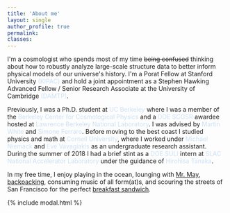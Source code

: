 ```yaml
---
title: 'About me'
layout: single
author_profile: true
permalink:
classes: 
---
```


I'm a cosmologist who spends most of my time ~~being confused~~ thinking about how to robustly analyze large-scale structure data to better inform physical models of our universe's history. 
I'm a Porat Fellow at Stanford University <a href="https://kipac.stanford.edu/" style="color: #cbe0f5; text-decoration: none">(KIPAC)</a> and hold a joint appointment as a Stephen Hawking Advanced Fellow / Senior Research Associate at the University of Cambridge <a href="https://www.damtp.cam.ac.uk/" style="color: #cbe0f5; text-decoration: none">(DAMTP)</a>.

Previously, I was a Ph.D. student at <a href="https://www.berkeley.edu/" style="color: #cbe0f5; text-decoration: none">UC Berkeley</a> where I was a member of the <a href="https://bccp.berkeley.edu/people/" style="color: #cbe0f5; text-decoration: none">Berkeley Center for Cosmological Physics</a> and a <a href="https://science.osti.gov/wdts/scgsr" style="color: #cbe0f5; text-decoration: none">DOE SCGSR</a> awardee hosted at <a href="https://www.lbl.gov/" style="color: #cbe0f5; text-decoration: none">Lawrence Berkeley National Laboratory</a>. 
I was advised by <a href="https://w.astro.berkeley.edu/~mwhite/" style="color: #cbe0f5; text-decoration: none">Martin White</a> and <a href="https://sferraro.lbl.gov/" style="color: #cbe0f5; text-decoration: none">Simone Ferraro</a>.
Before moving to the best coast I studied physics and math at <a href="https://www.cornell.edu/" style="color: #cbe0f5; text-decoration: none">Cornell University</a>, where I worked under <a href="https://www.classe.cornell.edu/~mdn49/" style="color: #cbe0f5; text-decoration: none">Michael Niemack</a> and <a href="https://evevavagiakis.com/" style="color: #cbe0f5; text-decoration: none">Eve Vavagiakis</a> as an undergraduate research assistant. 
During the summer of 2018 I had a brief stint as a <a href="https://science.osti.gov/wdts/suli" style="color: #cbe0f5; text-decoration: none">DOE SULI</a> intern at <a href="https://www6.slac.stanford.edu/" style="color: #cbe0f5; text-decoration: none">SLAC National Accelerator Laboratory</a> under the guidance of <a href="https://profiles.stanford.edu/hirohisa-tanaka" style="color: #cbe0f5; text-decoration: none">Hirohisa Tanaka</a>. 

In my free time, I enjoy playing in the ocean, lounging with <a href="#" class="popup-trigger" data-target="modal-mrmay">Mr. May</a>, <a href="#" class="popup-trigger" data-target="modal-backpacking">backpacking</a>, consuming music of all form(at)s, and scouring the streets of San Francisco for the perfect <a href="#" class="popup-trigger" data-target="modal-sammy">breakfast sandwich</a>.

{% include modal.html %}

